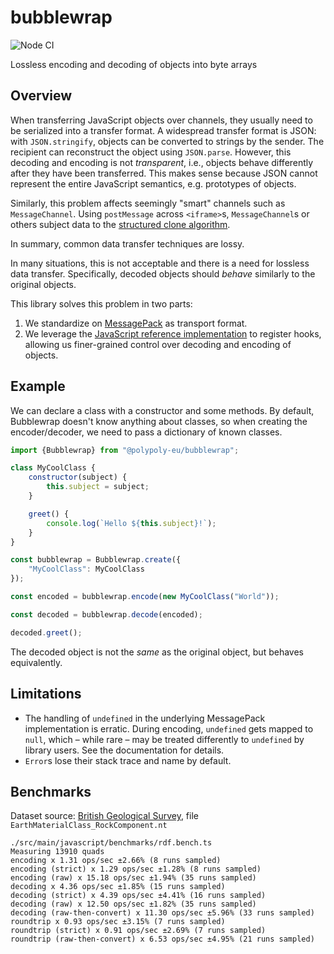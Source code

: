 # bubblewrap

![Node CI](https://github.com/polypoly-eu/bubblewrap/workflows/Node%20CI/badge.svg)

Lossless encoding and decoding of objects into byte arrays

## Overview

When transferring JavaScript objects over channels, they usually need to be serialized into a transfer format.
A widespread transfer format is JSON: with `JSON.stringify`, objects can be converted to strings by the sender.
The recipient can reconstruct the object using `JSON.parse`.
However, this decoding and encoding is not _transparent_, i.e., objects behave differently after they have been transferred.
This makes sense because JSON cannot represent the entire JavaScript semantics, e.g. prototypes of objects.

Similarly, this problem affects seemingly "smart" channels such as `MessageChannel`.
Using `postMessage` across `<iframe>`s, `MessageChannel`s or others subject data to the [structured clone algorithm](https://developer.mozilla.org/en-US/docs/Web/API/Web_Workers_API/Structured_clone_algorithm).

In summary, common data transfer techniques are lossy.

In many situations, this is not acceptable and there is a need for lossless data transfer.
Specifically, decoded objects should _behave_ similarly to the original objects.

This library solves this problem in two parts:

1. We standardize on [MessagePack](https://msgpack.org/) as transport format.
2. We leverage the [JavaScript reference implementation](https://www.npmjs.com/package/@msgpack/msgpack) to register hooks, allowing us finer-grained control over decoding and encoding of objects.

## Example

We can declare a class with a constructor and some methods.
By default, Bubblewrap doesn't know anything about classes, so when creating the encoder/decoder, we need to pass a dictionary of known classes.

```javascript
import {Bubblewrap} from "@polypoly-eu/bubblewrap";

class MyCoolClass {
    constructor(subject) {
        this.subject = subject;
    }

    greet() {
        console.log(`Hello ${this.subject}!`);
    }
}

const bubblewrap = Bubblewrap.create({
    "MyCoolClass": MyCoolClass
});

const encoded = bubblewrap.encode(new MyCoolClass("World"));

const decoded = bubblewrap.decode(encoded);

decoded.greet();
```

The decoded object is not the _same_ as the original object, but behaves equivalently.

## Limitations

* The handling of `undefined` in the underlying MessagePack implementation is erratic.
  During encoding, `undefined` gets mapped to `null`, which – while rare – may be treated differently to `undefined` by library users.
  See the documentation for details.
* `Error`s lose their stack trace and name by default.

## Benchmarks

Dataset source: [British Geological Survey](http://data.bgs.ac.uk/downloads/data_bgs_ac_uk_ALL.zip), file `EarthMaterialClass_RockComponent.nt`

```
./src/main/javascript/benchmarks/rdf.bench.ts
Measuring 13910 quads
encoding x 1.31 ops/sec ±2.66% (8 runs sampled)
encoding (strict) x 1.29 ops/sec ±1.28% (8 runs sampled)
encoding (raw) x 15.18 ops/sec ±1.94% (35 runs sampled)
decoding x 4.36 ops/sec ±1.85% (15 runs sampled)
decoding (strict) x 4.39 ops/sec ±4.41% (16 runs sampled)
decoding (raw) x 12.50 ops/sec ±1.82% (35 runs sampled)
decoding (raw-then-convert) x 11.30 ops/sec ±5.96% (33 runs sampled)
roundtrip x 0.93 ops/sec ±3.15% (7 runs sampled)
roundtrip (strict) x 0.91 ops/sec ±2.69% (7 runs sampled)
roundtrip (raw-then-convert) x 6.53 ops/sec ±4.95% (21 runs sampled)
```
